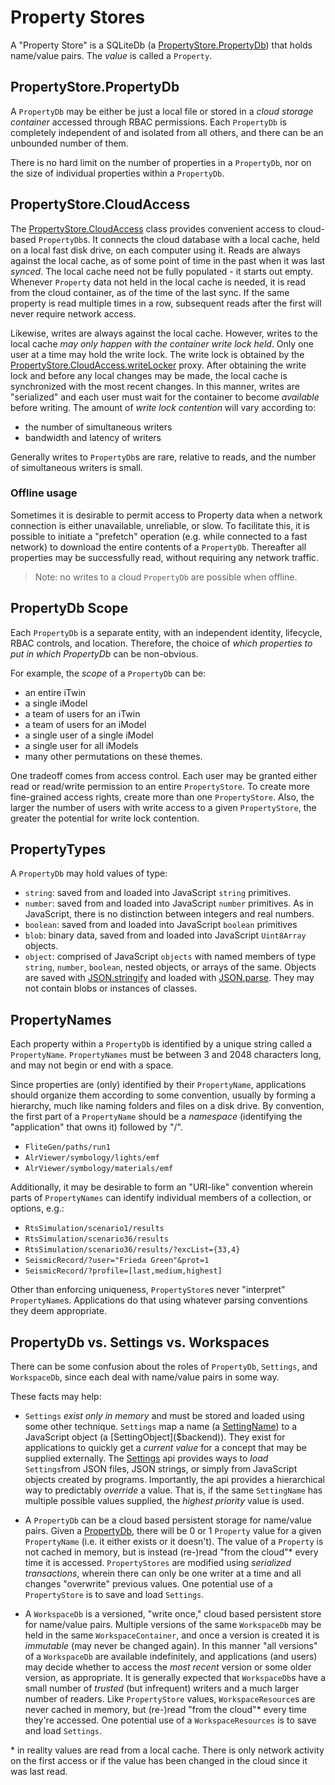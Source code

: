# Property Stores

A "Property Store" is a SQLiteDb (a [PropertyStore.PropertyDb]($backend)) that holds name/value pairs. The *value* is called a `Property`.

## PropertyStore.PropertyDb

A `PropertyDb` may be either be just a local file or stored in a *cloud storage container* accessed through RBAC permissions. Each `PropertyDb` is completely independent of and isolated from all others, and there can be an unbounded number of them.

There is no hard limit on the number of properties in a `PropertyDb`, nor on the size of individual properties within a `PropertyDb`.

## PropertyStore.CloudAccess

The [PropertyStore.CloudAccess]($backend) class provides convenient access to cloud-based `PropertyDb`s. It connects the cloud database with a local cache, held on a local fast disk drive, on each computer using it. Reads are always against the local cache, as of some point of time in the past when it was last *synced*. The local cache need not be fully populated - it starts out empty. Whenever `Property` data not held in the local cache is needed, it is read from the cloud container, as of the time of the last sync. If the same property is read multiple times in a row, subsequent reads after the first will never require network access.

Likewise, writes are always against the local cache. However, writes to the local cache *may only happen with the container write lock held*. Only one user at a time may hold the write lock. The write lock is obtained by the [PropertyStore.CloudAccess.writeLocker]($backend) proxy. After obtaining the write lock and before any local changes may be made, the local cache is synchronized with the most recent changes. In this manner, writes are "serialized" and each user must wait for the container to become *available* before writing. The amount of *write lock contention* will vary according to:

- the number of simultaneous writers
- bandwidth and latency of writers

Generally writes to `PropertyDb`s are rare, relative to reads, and the number of simultaneous writers is small.

### Offline usage

Sometimes it is desirable to permit access to Property data when a network connection is either unavailable, unreliable, or slow. To facilitate this, it is possible to initiate a "prefetch" operation (e.g. while connected to a fast network) to download the entire contents of a `PropertyDb`. Thereafter all properties may be successfully read, without requiring any network traffic.

> Note: no writes to a cloud `PropertyDb` are possible when offline.

## PropertyDb Scope

Each `PropertyDb` is a separate entity, with an independent identity, lifecycle, RBAC controls, and location. Therefore, the choice of *which properties to put in which PropertyDb* can be non-obvious.

For example, the *scope* of a `PropertyDb` can be:

- an entire iTwin
- a single iModel
- a team of users for an iTwin
- a team of users for an iModel
- a single user of a single iModel
- a single user for all iModels
- many other permutations on these themes.

One tradeoff comes from access control. Each user may be granted either read or read/write permission to an entire `PropertyStore`. To create more fine-grained access rights, create more than one `PropertyStore`. Also, the larger the number of users with write access to a given `PropertyStore`, the greater the potential for write lock contention.

## PropertyTypes

A `PropertyDb` may hold values of type:

- `string`: saved from and loaded into JavaScript `string` primitives.
- `number`:  saved from and loaded into JavaScript `number` primitives. As in JavaScript, there is no distinction between integers and real numbers.
- `boolean`:  saved from and loaded into JavaScript `boolean` primitives
- `blob`: binary data, saved from and loaded into JavaScript `Uint8Array` objects.
- `object`: comprised of JavaScript `objects` with named members of type `string`, `number`, `boolean`, nested objects, or arrays of the same. Objects are saved with [JSON.stringify](https://developer.mozilla.org/en-US/docs/Web/JavaScript/Reference/Global_Objects/JSON/stringify) and loaded with [JSON.parse](https://developer.mozilla.org/en-US/docs/Web/JavaScript/Reference/Global_Objects/JSON/parse). They may not contain blobs or instances of classes.

## PropertyNames

Each property within a `PropertyDb` is identified by a unique string called a `PropertyName`. `PropertyNames` must be between 3 and 2048 characters long, and may not begin or end with a space.

Since properties are (only) identified by their `PropertyName`, applications should organize them according to some convention, usually by forming a hierarchy, much like naming folders and files on a disk drive. By convention, the first part of a `PropertyName` should be a *namespace* (identifying the "application" that owns it) followed by "/".

- `FliteGen/paths/run1`
- `AlrViewer/symbology/lights/emf`
- `AlrViewer/symbology/materials/emf`

Additionally, it may be desirable to form an "URI-like" convention wherein parts of `PropertyNames` can identify individual members of a collection, or options, e.g.:

- `RtsSimulation/scenario1/results`
- `RtsSimulation/scenario36/results`
- `RtsSimulation/scenario36/results/?excList={33,4}`
- `SeismicRecord/?user="Frieda Green"&prot=1`
- `SeismicRecord/?profile=[last,medium,highest]`

Other than enforcing uniqueness, `PropertyStore`s never "interpret" `PropertyName`s. Applications do that using whatever parsing conventions they deem appropriate.

## PropertyDb vs. Settings vs. Workspaces

There can be some confusion about the roles of `PropertyDb`, `Settings`, and `WorkspaceDb`, since each deal with name/value pairs in some way.

These facts may help:

- `Settings` *exist only in memory* and must be stored and loaded using some other technique. `Settings` map a name (a [SettingName]($backend)) to a JavaScript object (a [SettingObject]($backend)). They exist for applications to quickly get a *current value* for a concept that may be supplied externally. The [Settings]($backend) api provides ways to *load* `Settings`from JSON files, JSON strings, or simply from JavaScript objects created by programs. Importantly, the api provides a hierarchical way to predictably *override* a value. That is, if the same `SettingName` has multiple possible values supplied, the *highest priority* value is used.

- A `PropertyDb` can be a cloud based persistent storage for name/value pairs. Given a [PropertyDb]($backend), there will be 0 or 1 `Property` value for a given `PropertyName` (i.e. it either exists or it doesn't). The value of a `Property` is not cached in memory, but is instead (re-)read "from the cloud"\* every time it is accessed. `PropertyStores` are modified using *serialized transactions*, wherein there can only be one writer at a time and all changes "overwrite" previous values. One potential use of a `PropertyStore` is to save and load `Settings`.

- A `WorkspaceDb` is a versioned, "write once," cloud based persistent store for name/value pairs. Multiple versions of the same `WorkspaceDb` may be held in the same `WorkspaceContainer`, and once a version is created it is *immutable* (may never be changed again). In this manner "all versions" of a `WorkspaceDb` are available indefinitely, and applications (and users) may decide whether to access the *most recent* version or some older version, as appropriate. It is generally expected that `WorkspaceDb`s have a small number of *trusted* (but infrequent) writers and a much larger number of readers. Like `PropertyStore` values, `WorkspaceResource`s are never cached in memory, but (re-)read "from the cloud"\* every time they're accessed. One potential use of a `WorkspaceResources` is to save and load `Settings`.

\* in reality values are read from a local cache. There is only network activity on the first access or if the value has been changed in the cloud since it was last read.
